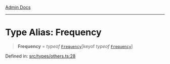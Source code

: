[Admin Docs](/)

***

# Type Alias: Frequency

> **Frequency** = *typeof* [`Frequency`](../variables/Frequency.md)\[keyof *typeof* [`Frequency`](../variables/Frequency.md)\]

Defined in: [src/types/others.ts:28](https://github.com/PalisadoesFoundation/talawa-admin/blob/main/src/types/others.ts#L28)
